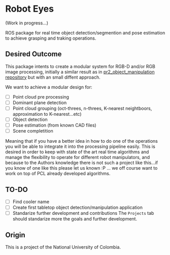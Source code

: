 # Robot Eyes
(Work in progress...)

ROS package for real time object detection/segmention and pose estimation to achieve grasping and traking operations.

## Desired Outcome
This package intents to create a modular system for RGB-D and/or RGB image processing, initially a similar result as in [pr2_object_manipulation repository](http://wiki.ros.org/pr2_object_manipulation?distro=groovy) but with an small diffent approach.

We want to achieve a modular design for: 
 - [ ] Point cloud pre processing
 - [ ] Dominant plane detection
 - [ ] Point cloud grouping (oct-threes, n-threes, K-nearest neightboors, approximation to K-nearest...etc)
 - [ ] Object detection
 - [ ] Pose estimation (from known CAD files) 
 - [ ] Scene completition 
 
Meaning that if you have a better idea in how to do one of the operations you will be able to integrate it into the processing pipeline easily. This is desired in order to keep with state of the art real time algorithms and manage the flexibility to operate for different robot manipulators, and because to the Authors knowledge there is not such a project like this...if you know of one like this please let us known :P ... we off course want to work on top of PCL already developed algorithms.

## TO-DO
- [ ] Find cooler name
- [ ] Create first tabletop object detection/manipulation application
- [ ] Standarize further development and contributions
The `Projects` tab should standarize more the goals and further development.
## Origin
This is a project of the National University of Colombia.
